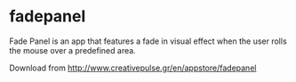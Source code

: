 fadepanel
=========

Fade Panel is an app that features a fade in visual effect when the user rolls the mouse over a predefined area.

Download from http://www.creativepulse.gr/en/appstore/fadepanel
